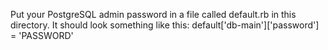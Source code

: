 Put your PostgreSQL admin password in a file called default.rb in this 
directory. It should look something like this:
	default['db-main']['password'] = 'PASSWORD'